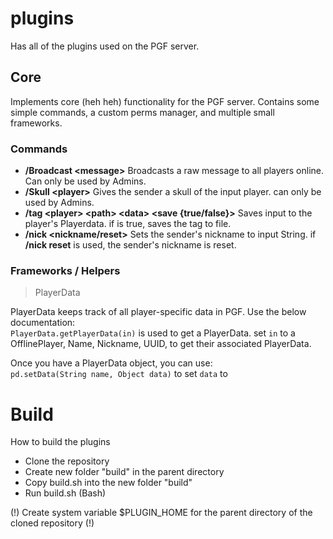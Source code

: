 # plugins
Has all of the plugins used on the PGF server.
## Core
Implements core (heh heh) functionality for the PGF server.
Contains some simple commands, a custom perms manager, and multiple small frameworks.
### Commands
- **/Broadcast \<message\>** Broadcasts a raw message to all players online. Can only be used by Admins.
- **/Skull \<player\>** Gives the sender a skull of the input player. can only be used by Admins.
- **/tag \<player\> \<path\> \<data\> \<save \{true/false\}\>** Saves input <data> to the player's Playerdata. if <save> is true, saves the tag to file.
- **/nick \<nickname/reset\>** Sets the sender's nickname to input String. if **/nick reset** is used, the sender's nickname is reset.
### Frameworks / Helpers
>PlayerData 

  PlayerData keeps track of all player-specific data in PGF. Use the below documentation:  
  `PlayerData.getPlayerData(in)`
  is used to get a PlayerData. set `in` to a OfflinePlayer, Name, Nickname, UUID, to get their associated PlayerData.  
  
  Once you have a PlayerData object, you can use:  
  `pd.setData(String name, Object data)` to set `data` to 

# Build
How to build the plugins

* Clone the repository
* Create new folder "build" in the parent directory
* Copy build.sh into the new folder "build"
* Run build.sh (Bash)

(!) Create system variable $PLUGIN_HOME for the parent directory of the cloned repository (!)
